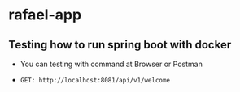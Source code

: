 # rafael-app
## Testing how to run spring boot with docker

 - You can testing with command at Browser or Postman <br>
  
 - `GET: http://localhost:8081/api/v1/welcome`
